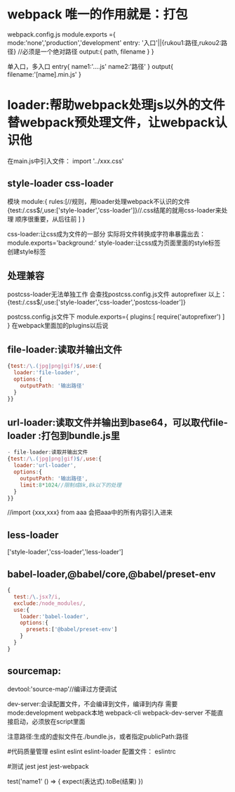 # webpack 唯一的作用就是：打包
webpack.config.js
module.exports ={
  mode:'none','production','development'
  entry: '入口'||{rukou1:路径,rukou2:路径} //必须是一个绝对路径
  output:{
    path,
    filename
  }
}


单入口，多入口
entry{
  name1:'....js'
  name2:'路径'
}
output{
  filename:'[name].min.js'
}



# loader:帮助webpack处理js以外的文件   替webpack预处理文件，让webpack认识他
在main.js中引入文件：
import '../xxx.css'

## style-loader css-loader
模块
module:{
  rules:[//规则，用loader处理webpack不认识的文件
    {test:/\.css$/,use:['style-loader','css-loader']}//.css结尾的就用css-loader来处理  顺序很重要，从后往前
  ]
}

css-loader:让css成为文件的一部分 实际将文件转换成字符串暴露出去：module.exports='background:'
style-loader:让css成为页面里面的style标签  创建style标签

## 处理兼容
postcss-loader无法单独工作 会查找postcss.config.js文件
autoprefixer
以上：
{test:/\.css$/,use:['style-loader','css-loader','postcss-loader']}

postcss.config.js文件下
module.exports={
  plugins:[
    require('autoprefixer')
  ]  
}
在webpack里面加的plugins以后说


## file-loader:读取并输出文件
```javascript
{test:/\.(jpg|png|gif)$/,use:{
  loader:'file-loader',
  options:{
    outputPath: '输出路径'
  }
}}
```
## url-loader:读取文件并输出到base64，可以取代file-loader :打包到bundle.js里
```javascript
- file-loader:读取并输出文件
{test:/\.(jpg|png|gif)$/,use:{
  loader:'url-loader',
  options:{
    outputPath: '输出路径',
    limit:8*1024//限制成8k,8k以下的处理
  }
}}
```
//import {xxx,xxx} from aaa 会把aaa中的所有内容引入进来

## less-loader

['style-loader','css-loader','less-loader']


## babel-loader,@babel/core,@babel/preset-env
```javascript
{
  test:/\.jsx?/i,
  exclude:/node_modules/,
  use:{
    loader:'babel-loader',
    options:{
      presets:['@babel/preset-env']
    }
  }
}
```

## sourcemap:
devtool:'source-map'//编译过方便调试

dev-server:会读配置文件，不会编译到文件，编译到内存
需要mode:development
webpack本地 webpack-cli webpack-dev-server
不能直接启动，必须放在script里面

注意路径:生成的虚拟文件在./bundle.js，或者指定publicPath:路径

#代码质量管理
eslint
eslint eslint-loader
配置文件：
eslintrc

#测试
jest
jest jest-webpack

test('name1' () => {
    expect(表达式).toBe(结果)
})
